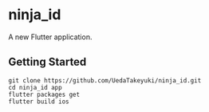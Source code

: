 # ninja_id

A new Flutter application.

## Getting Started

```bash:
git clone https://github.com/UedaTakeyuki/ninja_id.git
cd ninja_id app
flutter packages get
flutter build ios
```